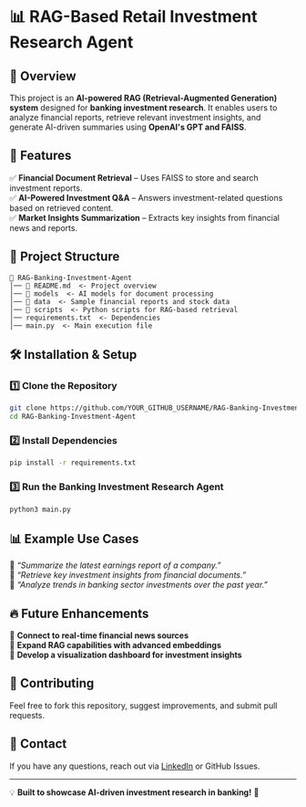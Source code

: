 # 📊 RAG-Based Retail Investment Research Agent

## 📌 Overview
This project is an **AI-powered RAG (Retrieval-Augmented Generation) system** designed for **banking investment research**. It enables users to analyze financial reports, retrieve relevant investment insights, and generate AI-driven summaries using **OpenAI's GPT and FAISS**.

## 🚀 Features
✅ **Financial Document Retrieval** – Uses FAISS to store and search investment reports.  
✅ **AI-Powered Investment Q&A** – Answers investment-related questions based on retrieved content.  
✅ **Market Insights Summarization** – Extracts key insights from financial news and reports.  

## 📂 Project Structure
```
📂 RAG-Banking-Investment-Agent
│── 📜 README.md  <- Project overview
│── 📂 models  <- AI models for document processing
│── 📂 data  <- Sample financial reports and stock data
│── 📂 scripts  <- Python scripts for RAG-based retrieval
│── requirements.txt  <- Dependencies
│── main.py  <- Main execution file
```

## 🛠️ Installation & Setup
### 1️⃣ Clone the Repository
```bash
git clone https://github.com/YOUR_GITHUB_USERNAME/RAG-Banking-Investment-Agent.git
cd RAG-Banking-Investment-Agent
```
### 2️⃣ Install Dependencies
```bash
pip install -r requirements.txt
```
### 3️⃣ Run the Banking Investment Research Agent
```bash
python3 main.py
```

## 📊 Example Use Cases
🔹 *“Summarize the latest earnings report of a company.”*  
🔹 *“Retrieve key investment insights from financial documents.”*  
🔹 *“Analyze trends in banking sector investments over the past year.”*  

## 🔥 Future Enhancements
🔹 **Connect to real-time financial news sources**  
🔹 **Expand RAG capabilities with advanced embeddings**  
🔹 **Develop a visualization dashboard for investment insights**  

## 🤝 Contributing
Feel free to fork this repository, suggest improvements, and submit pull requests. 

## 📢 Contact
If you have any questions, reach out via [LinkedIn](https://www.linkedin.com/in/YOUR_PROFILE) or GitHub Issues.

---
💡 **Built to showcase AI-driven investment research in banking!** 🚀
